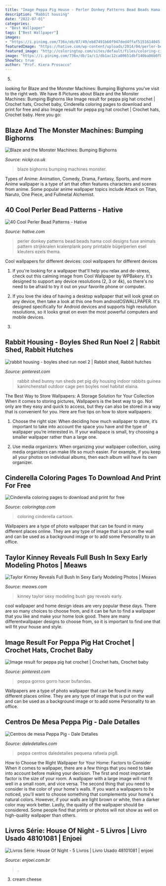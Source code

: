 ```yaml
---
title: "Image Peppa Pig House - Perler Donkey Patterns Bead Beads Hama Cool Designs Fuse Animals Pattern Strijkkralen Kralenplank Pony Printable Bügelperlen Esel Kleuters Ezels Thema"
description: "Rabbit housing"
date: "2022-07-01"
categories:
- "Best Wallpaper"
tags: ["Best Wallpaper"]
images:
- "https://i.pinimg.com/736x/eb/87/49/eb87491b60f947ded4ffaf5151614045.jpg"
featuredImage: "https://hative.com/wp-content/uploads/2014/04/perler-beads-patterns/18-donkey-perler-beads-patterns.jpg"
featured_image: "http://coloringtop.com/sites/default/files/coloring-cinderella1.jpg"
image: "https://i.pinimg.com/736x/db/1a/c1/db1ac12ca00651dbf140ba86b0f8c816.jpg"
ShowToc: true
author: "Prof. Kiera Prosacco"
---
```



5.

	

		
looking for Blaze and the Monster Machines: Bumping Bighorns you've visit to the right web. We have 8 Pictures about Blaze and the Monster Machines: Bumping Bighorns like Image result for peppa pig hat crochet | Crochet hats, Crochet baby, Cinderella coloring pages to download and print for free and also Image result for peppa pig hat crochet | Crochet hats, Crochet baby. Here you go:
		
    
## Blaze And The Monster Machines: Bumping Bighorns

<img loading=lazy src="http://nickjr-intl.mtvnimages.com/uri/mgid:file:http:shared:media.mtvi.com/MBUS/GeoLocal/GB/mtv/202010/VIAVIMNUKC7391790/v2-jr-blaze-513-part2-the-bumping-bighorns_14439_image_1024x1024.jpg?quality=0.80&amp;width=1024&amp;height=576&amp;crop=true&amp;height=225&amp;width=400" onerror="this.onerror=null;this.src='https://tse3.mm.bing.net/th?id=OIP.ZKuSw2O2iV4VtEYuhrp7SgHaEK&amp;pid=15.1';" alt="Blaze and the Monster Machines: Bumping Bighorns">

_Source: nickjr.co.uk_

>blaze bighorns bumping machines monster. 

	

Types of Anime: Animation, Comedy, Drama, Fantasy, Sports, and more
Anime wallpaper is a type of art that often features characters and scenes from anime. Some popular anime wallpaper topics include Attack on Titan, Naruto, One Piece, and Fullmetal Alchemist.

    
## 40 Cool Perler Bead Patterns - Hative

<img loading=lazy src="https://hative.com/wp-content/uploads/2014/04/perler-beads-patterns/18-donkey-perler-beads-patterns.jpg" onerror="this.onerror=null;this.src='https://tse3.mm.bing.net/th?id=OIP.bzj1uSo8flQqUCG3dazuMgHaHi&amp;pid=15.1';" alt="40 Cool Perler Bead Patterns - Hative">

_Source: hative.com_

>perler donkey patterns bead beads hama cool designs fuse animals pattern strijkkralen kralenplank pony printable bügelperlen esel kleuters ezels thema. 

	

Cool wallpapers for different devices:
cool wallpapers for different devices 

1. If you're looking for a wallpaper that'll help you relax and de-stress, check out this calming image from Cool Wallpaper by WPBakery. It's designed to support any device resolutions (2, 3 or 4k), so there's no need to be afraid to try it out on your favorite phone or computer.

2. If you love the idea of having a desktop wallpaper that will look great on any device, then take a look at this one from androidOSWALLPAPER. It's designed specifically for Android devices and supports high resolution resolutions, so it looks great on even the most powerful computers and mobile devices.

3.

    
## Rabbit Housing - Boyles Shed Run Noel 2 | Rabbit Shed, Rabbit Hutches

<img loading=lazy src="https://i.pinimg.com/736x/db/1a/c1/db1ac12ca00651dbf140ba86b0f8c816.jpg" onerror="this.onerror=null;this.src='https://tse2.mm.bing.net/th?id=OIP.ubfbFHQd4hThVBTdijo3HAHaJ4&amp;pid=15.1';" alt="rabbit housing - boyles shed run noel 2 | Rabbit shed, Rabbit hutches">

_Source: pinterest.com_

>rabbit shed bunny run sheds pet pig diy housing indoor rabbits guinea kaninchenstall outdoor cage pen boyles noel habitat elaina. 

	

The Best Way to Store Wallpapers: A Storage Solution for Your Collection
When it comes to storing pictures, Wallpapers is the best way to go. Not only are they easy and quick to access, but they can also be stored in a way that is convenient for you. Here are five tips on how to store wallpapers:
1) Choose the right size: When deciding how much wallpaper to store, it’s important to take into account the space you have and the type of wallpaper you’re interested in. If your wallspace is small, try choosing a smaller wallpaper rather than a large one.

2) Use media organizers: When organizing your wallpaper collection, using media organizers can make life so much easier. For example, if you keep all your photos on individual albums, then each album will have its own organizer.

    
## Cinderella Coloring Pages To Download And Print For Free

<img loading=lazy src="http://coloringtop.com/sites/default/files/coloring-cinderella1.jpg" onerror="this.onerror=null;this.src='https://tse1.mm.bing.net/th?id=OIP.5fE1fIjvh6UfRJ-W33Di-AHaJ4&amp;pid=15.1';" alt="Cinderella coloring pages to download and print for free">

_Source: coloringtop.com_

>coloring cinderella cartoon. 

	



Wallpapers are a type of photo wallpaper that can be found in many different places online. They are any type of image that is put on the wall and can be used as a background image or to add some Personality to an office.

    
## Taylor Kinney Reveals Full Bush In Sexy Early Modeling Photos | Meaws

<img loading=lazy src="http://meaws.com/wp-content/uploads/2017/01/taylor20kinney20young21.jpg" onerror="this.onerror=null;this.src='https://tse2.mm.bing.net/th?id=OIP.VHqCNsyPoxCyd3pYhmcm8QHaK-&amp;pid=15.1';" alt="Taylor Kinney Reveals Full Bush In Sexy Early Modeling Photos | Meaws">

_Source: meaws.com_

>kinney taylor sexy modeling bush gay reveals early. 

	

cool wallpaper and home design ideas are very popular these days. There are so many choices to choose from, and it can be fun to find a wallpaper that you like and make your home look good. There are many differentwallpaper designs to choose from, so it is important to find one that will fit your house and style.

    
## Image Result For Peppa Pig Hat Crochet | Crochet Hats, Crochet Baby

<img loading=lazy src="https://i.pinimg.com/736x/eb/87/49/eb87491b60f947ded4ffaf5151614045.jpg" onerror="this.onerror=null;this.src='https://tse2.mm.bing.net/th?id=OIP.KZq3LoRuEIoGydSTtfzjeQHaJ3&amp;pid=15.1';" alt="Image result for peppa pig hat crochet | Crochet hats, Crochet baby">

_Source: pinterest.com_

>peppa gorros gorro hacer bufandas. 

	



Wallpapers are a type of photo wallpaper that can be found in many different places online. They are any type of image that is put on the wall and can be used as a background image or to add some Personality to an office.

    
## Centros De Mesa Peppa Pig - Dale Detalles

<img loading=lazy src="https://i2.wp.com/www.daledetalles.com/wp-content/uploads/2016/08/centro-de-mesa-peppa-pig8.jpg" onerror="this.onerror=null;this.src='https://tse1.mm.bing.net/th?id=OIP.7iDyJNw-Ock8plEyWUm28QHaMQ&amp;pid=15.1';" alt="Centros de mesa Peppa Pig - Dale Detalles">

_Source: daledetalles.com_

>peppa centros daledetalles pequena rafaela pig8. 

	

How to Choose the Right Wallpaper for Your Home: Factors to Consider
When it comes to wallpaper, there are a few things that you need to take into account before making your decision. The first and most important factor is the size of your room. A wallpaper with a large image will not fit well in a small room, and vice versa. 
The second thing that you need to consider is the color of your home's walls. If you want a wallpapers to be noticed, you'll want to choose something that complements your home's natural colors. However, if your walls are light brown or white, then a darker color may work better. 
Lastly, the quality of the wallpaper should be considered. Some people find that prints or photos will not show as well on high-quality wallpaper than others.

    
## Livros Série: House Of Night - 5 Livros | Livro Usado 48101081 | Enjoei

<img loading=lazy src="https://photos.enjoei.com.br/livros-serie-house-of-night-5-livros/1200xN/czM6Ly9waG90b3MuZW5qb2VpLmNvbS5ici9wcm9kdWN0cy81NDgzNjU5LzUwNjIyN2JkZDJkOGI0M2VjZGU0YTliMzgwMjI3NTEyLmpwZw" onerror="this.onerror=null;this.src='https://tse2.mm.bing.net/th?id=OIP.nx4RnVnMCEnL3S8jJCozJgHaJ4&amp;pid=15.1';" alt="Livros Série: House Of Night - 5 Livros | Livro Usado 48101081 | enjoei">

_Source: enjoei.com.br_

>. 

	

3. cream cheese 

